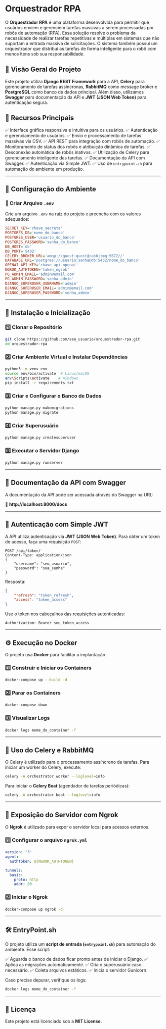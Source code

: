# Orquestrador RPA

O **Orquestrador RPA** é uma plataforma desenvolvida para permitir que usuários enviem e gerenciem tarefas massivas a serem processadas por robôs de automação (RPA). Essa solução resolve o problema da necessidade de realizar tarefas repetitivas e múltiplas em sistemas que não suportam a entrada massiva de solicitações. O sistema também possui um orquestrador que distribui as tarefas de forma inteligente para o robô com menos itens sob sua responsabilidade.

## 🚀 Visão Geral do Projeto

Este projeto utiliza **Django REST Framework** para a API, **Celery** para gerenciamento de tarefas assíncronas, **RabbitMQ** como message broker e **PostgreSQL** como banco de dados principal. Além disso, utilizamos **Swagger** para documentação da API e **JWT (JSON Web Token)** para autenticação segura.

## 📌 Recursos Principais

✅ Interface gráfica responsiva e intuitiva para os usuários.
✅ Autenticação e gerenciamento de usuários.
✅ Envio e processamento de tarefas massivas via CSV.
✅ API REST para integração com robôs de automação.
✅ Monitoramento de status dos robôs e atribuição dinâmica de tarefas.
✅ Desconexão automática de robôs inativos.
✅ Utilização de Celery para gerenciamento inteligente das tarefas.
✅ Documentação da API com Swagger.
✅ Autenticação via Simple JWT.
✅ Uso de `entrypoint.sh` para automação do ambiente em produção.

---

## 🔧 Configuração do Ambiente

### 📁 Criar Arquivo `.env`

Crie um arquivo `.env` na raiz do projeto e preencha com os valores adequados:

```ini
SECRET_KEY='chave_secreta'
POSTGRES_DB='nome_do_banco'
POSTGRES_USER='usuario_do_banco'
POSTGRES_PASSWORD='senha_do_banco'
DB_HOST='db'
DB_PORT='5432'
CELERY_BROKER_URL='amqp://guest:guest@rabbitmq:5672//'
DATABASE_URL='postgres://usuario:senha@db:5432/nome_do_banco'
OPENAI_API_KEY='chave_api_openai'
NGROK_AUTHTOKEN='token_ngrok'
PG_ADMIN_EMAIL='admin@email.com'
PG_ADMIN_PASSWORD='senha_admin'
DJANGO_SUPERUSER_USERNAME='admin'
DJANGO_SUPERUSER_EMAIL='admin@email.com'
DJANGO_SUPERUSER_PASSWORD='senha_admin'
```

---

## 🚀 Instalação e Inicialização

### 1️⃣ Clonar o Repositório

```bash
git clone https://github.com/seu_usuario/orquestrador-rpa.git
cd orquestrador-rpa
```

### 2️⃣ Criar Ambiente Virtual e Instalar Dependências

```bash
python3 -m venv env
source env/bin/activate  # Linux/macOS
env\Scripts\activate    # Windows
pip install -r requirements.txt
```

### 3️⃣ Criar e Configurar o Banco de Dados

```bash
python manage.py makemigrations
python manage.py migrate
```

### 4️⃣ Criar Superusuário

```bash
python manage.py createsuperuser
```

### 5️⃣ Executar o Servidor Django

```bash
python manage.py runserver
```

---

## 📜 Documentação da API com Swagger

A documentação da API pode ser acessada através do Swagger na URL:

📌 **http://localhost:8000/docs**

---

## 🔐 Autenticação com Simple JWT

A API utiliza autenticação via **JWT (JSON Web Token)**. Para obter um token de acesso, faça uma requisição `POST`:

```http
POST /api/token/
Content-Type: application/json
{
    "username": "seu_usuario",
    "password": "sua_senha"
}
```

Resposta:
```json
{
    "refresh": "token_refresh",
    "access": "token_access"
}
```

Use o token nos cabeçalhos das requisições autenticadas:

```http
Authorization: Bearer seu_token_access
```

---

## ⚙️ Execução no Docker

O projeto usa **Docker** para facilitar a implantação.

### 1️⃣ Construir e Iniciar os Containers

```bash
docker-compose up --build -d
```

### 2️⃣ Parar os Containers

```bash
docker-compose down
```

### 3️⃣ Visualizar Logs

```bash
docker logs nome_do_container -f
```

---

## 🔄 Uso do Celery e RabbitMQ

O Celery é utilizado para o processamento assíncrono de tarefas. Para iniciar um worker do Celery, execute:

```bash
celery -A orchestrator worker --loglevel=info
```

Para iniciar o **Celery Beat** (agendador de tarefas periódicas):

```bash
celery -A orchestrator beat --loglevel=info
```

---

## 📡 Exposição do Servidor com Ngrok

O **Ngrok** é utilizado para expor o servidor local para acessos externos.

### 1️⃣ Configurar o arquivo `ngrok.yml`

```yaml
version: "3"
agent:
  authtoken: ${NGROK_AUTHTOKEN}

tunnels:
  basic:
    proto: http
    addr: 80
```

### 2️⃣ Iniciar o Ngrok

```bash
docker-compose up ngrok -d
```

---

## 🛠 EntryPoint.sh

O projeto utiliza um **script de entrada (`entrypoint.sh`)** para automação do ambiente. Esse script:

✅ Aguarda o banco de dados ficar pronto antes de iniciar o Django.
✅ Aplica as migrações automaticamente.
✅ Cria o superusuário caso necessário.
✅ Coleta arquivos estáticos.
✅ Inicia o servidor Gunicorn.

Caso precise depurar, verifique os logs:

```bash
docker logs nome_do_container -f
```

---

## 📜 Licença

Este projeto está licenciado sob a **MIT License**.


